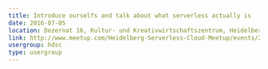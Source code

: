 ```yaml
---
title: Introduce ourselfs and talk about what serverless actually is
date: 2016-07-05
location: Dezernat 16, Kultur- und Kreativwirtschaftszentrum, Heidelberg
link: http://www.meetup.com/Heidelberg-Serverless-Cloud-Meetup/events/231589703/
usergroup: hdsc
type: usergroup
---
```

